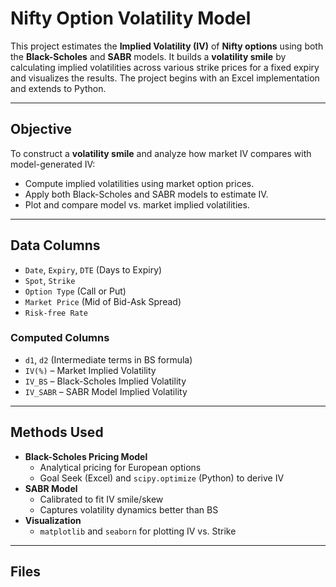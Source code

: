 # Nifty Option Volatility Model

This project estimates the **Implied Volatility (IV)** of **Nifty options** using both the **Black-Scholes** and **SABR** models. It builds a **volatility smile** by calculating implied volatilities across various strike prices for a fixed expiry and visualizes the results. The project begins with an Excel implementation and extends to Python.

---

## Objective

To construct a **volatility smile** and analyze how market IV compares with model-generated IV:
- Compute implied volatilities using market option prices.
- Apply both Black-Scholes and SABR models to estimate IV.
- Plot and compare model vs. market implied volatilities.

---

## Data Columns

- `Date`, `Expiry`, `DTE` (Days to Expiry)  
- `Spot`, `Strike`  
- `Option Type` (Call or Put)  
- `Market Price` (Mid of Bid-Ask Spread)  
- `Risk-free Rate`

### Computed Columns

- `d1`, `d2` (Intermediate terms in BS formula)  
- `IV(%)` – Market Implied Volatility  
- `IV_BS` – Black-Scholes Implied Volatility  
- `IV_SABR` – SABR Model Implied Volatility

---

## Methods Used

- **Black-Scholes Pricing Model**
  - Analytical pricing for European options
  - Goal Seek (Excel) and `scipy.optimize` (Python) to derive IV
- **SABR Model**
  - Calibrated to fit IV smile/skew
  - Captures volatility dynamics better than BS
- **Visualization**
  - `matplotlib` and `seaborn` for plotting IV vs. Strike

---

## Files



